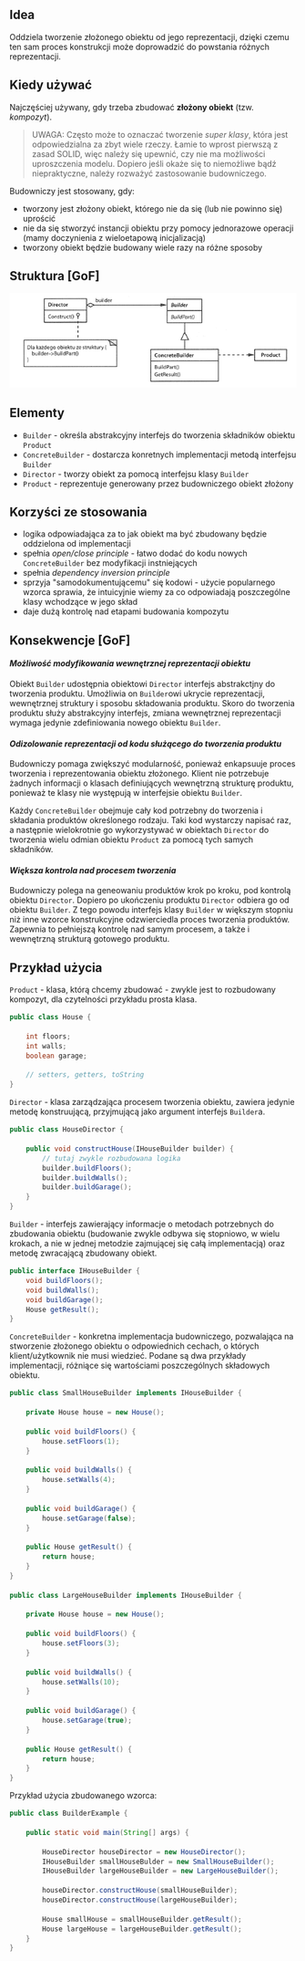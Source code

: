 ## Idea

Oddziela tworzenie złożonego obiektu od jego reprezentacji, dzięki czemu ten sam proces konstrukcji może doprowadzić do powstania różnych reprezentacji.

## Kiedy używać

Najczęściej używany, gdy trzeba zbudować **złożony obiekt** (tzw. *kompozyt*).

> UWAGA: Często może to oznaczać tworzenie *super klasy*, która jest odpowiedzialna za zbyt wiele rzeczy. Łamie to wprost pierwszą z zasad SOLID, więc należy się upewnić, czy nie ma możliwości uproszczenia modelu. Dopiero jeśli okaże się to niemożliwe bądź niepraktyczne, należy rozważyć zastosowanie budowniczego.

Budowniczy jest stosowany, gdy:

- tworzony jest złożony obiekt, którego nie da się (lub nie powinno się) uprościć
- nie da się stworzyć instancji obiektu przy pomocy jednorazowe operacji (mamy doczynienia z wieloetapową inicjalizacją)
- tworzony obiekt będzie budowany wiele razy na różne sposoby

## Struktura [GoF]

![builder - struktura](builder_struktura.png)

## Elementy

- `Builder` - określa abstrakcyjny interfejs do tworzenia składników obiektu `Product`
- `ConcreteBuilder` - dostarcza konretnych implementacji metodą interfejsu `Builder`
- `Director` - tworzy obiekt za pomocą interfejsu klasy `Builder`
- `Product` - reprezentuje generowany przez budowniczego obiekt złożony

## Korzyści ze stosowania

- logika odpowiadająca za to jak obiekt ma być zbudowany będzie oddzielona od implementacji
- spełnia *open/close principle* - łatwo dodać do kodu nowych `ConcreteBuilder` bez modyfikacji instniejących
- spełnia *dependency inversion principle*
- sprzyja "samodokumentującemu" się kodowi - użycie popularnego wzorca sprawia, że intuicyjnie wiemy za co odpowiadają poszczególne klasy wchodzące w jego skład
- daje dużą kontrolę nad etapami budowania kompozytu

## Konsekwencje [GoF]

#### *Możliwość modyfikowania wewnętrznej reprezentacji obiektu*

Obiekt `Builder` udostępnia obiektowi `Director` interfejs abstrakctjny do tworzenia produktu. Umożliwia on `Builder`owi ukrycie reprezentacji, wewnętrznej struktury i sposobu składowania produktu. Skoro do tworzenia produktu służy abstrakcyjny interfejs, zmiana wewnętrznej reprezentacji wymaga jedynie zdefiniowania nowego obiektu `Builder`.

#### *Odizolowanie reprezentacji od kodu służącego do tworzenia produktu*

Budowniczy pomaga zwiększyć modularność, ponieważ enkapsuuje proces tworzenia i reprezentowania obiektu złożonego. Klient nie potrzebuje żadnych informacji o klasach definiujących wewnętrzną strukturę produktu, ponieważ te klasy nie występują w interfejsie obiektu `Builder`.

Każdy `ConcreteBuilder` obejmuje cały kod potrzebny do tworzenia i składania produktów określonego rodzaju. Taki kod wystarczy napisać raz, a następnie wielokrotnie go wykorzystywać w obiektach `Director` do tworzenia wielu odmian obiektu `Product` za pomocą tych samych składników.

#### *Większa kontrola nad procesem tworzenia*

Budowniczy polega na geneowaniu produktów krok po kroku, pod kontrolą obiektu `Director`. Dopiero po ukończeniu produktu `Director` odbiera go od obiektu `Builder`. Z tego powodu interfejs klasy `Builder` w większym stopniu niż inne wzorce konstrukcyjne odzwierciedla proces tworzenia produktów. Zapewnia to pełniejszą kontrolę nad samym procesem, a także i wewnętrzną strukturą gotowego produktu.

## Przykład użycia

`Product` - klasa, którą chcemy zbudować - zwykle jest to rozbudowany kompozyt, dla czytelności przykładu prosta klasa.

```java
public class House {

    int floors;
    int walls;
    boolean garage;

    // setters, getters, toString
}
```

`Director` - klasa zarządzająca procesem tworzenia obiektu, zawiera jedynie metodę konstruującą, przyjmującą jako argument interfejs `Builder`a.

```java
public class HouseDirector {

    public void constructHouse(IHouseBuilder builder) {
        // tutaj zwykle rozbudowana logika
        builder.buildFloors();
        builder.buildWalls();
        builder.buildGarage();
    }
}
```

`Builder` - interfejs zawierający informacje o metodach potrzebnych do zbudowania obiektu (budowanie zwykle odbywa się stopniowo, w wielu krokach, a nie w jednej metodzie zajmującej się całą implementacją) oraz metodę zwracającą zbudowany obiekt.

```java
public interface IHouseBuilder {
    void buildFloors();
    void buildWalls();
    void buildGarage();
    House getResult();
}
```

`ConcreteBuilder` - konkretna implementacja budowniczego, pozwalająca na stworzenie złożonego obiektu o odpowiednich cechach, o których klient/użytkownik nie musi wiedzieć. Podane są dwa przykłady implementacji, różniące się wartościami poszczególnych składowych obiektu.

```java
public class SmallHouseBuilder implements IHouseBuilder {

    private House house = new House();

    public void buildFloors() {
        house.setFloors(1);
    }

    public void buildWalls() {
        house.setWalls(4);
    }

    public void buildGarage() {
        house.setGarage(false);
    }

    public House getResult() {
        return house;
    }
}

public class LargeHouseBuilder implements IHouseBuilder {

    private House house = new House();

    public void buildFloors() {
        house.setFloors(3);
    }

    public void buildWalls() {
        house.setWalls(10);
    }

    public void buildGarage() {
        house.setGarage(true);
    }

    public House getResult() {
        return house;
    }
}
```

Przykład użycia zbudowanego wzorca:

```java
public class BuilderExample {

    public static void main(String[] args) {

        HouseDirector houseDirector = new HouseDirector();
        IHouseBuilder smallHouseBulder = new SmallHouseBuilder();
        IHouseBuilder largeHouseBuilder = new LargeHouseBuilder();

        houseDirector.constructHouse(smallHouseBuilder);
        houseDirector.constructHouse(largeHouseBuilder);

        House smallHouse = smallHouseBuilder.getResult();
        House largeHouse = largeHouseBuilder.getResult();
    }
}
```
